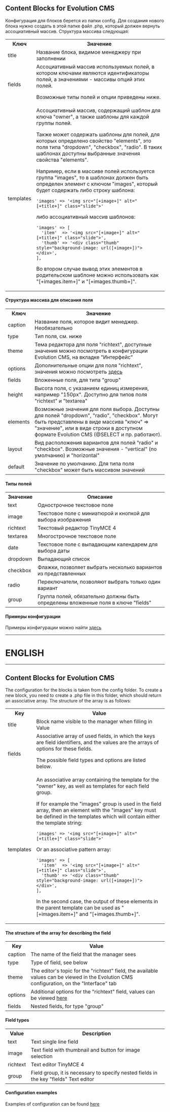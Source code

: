 ## Content Blocks for Evolution CMS

Конфигурация для блоков берется из папки config. Для создания нового блока нужно создать в этой папке файл .php, который должен вернуть ассоциативный массив. Структура массива следующая:

<table>
<tr><th>Ключ</th><th>Значение</th></tr>
<tr><td>title</td><td>Название блока, видимое менеджеру при заполнении</td></tr>
<tr>
<td>fields</td>
<td>
Ассоциативный массив используемых полей, в котором ключами являются идентификаторы полей, а значениями - массивы опций этих полей.

Возможные типы полей и опции приведены ниже.
</td>
</tr>
<tr>
<td>templates</td>
<td>
Ассоциативный массив, содержащий шаблон для ключа "owner", а также шаблоны для каждой группы полей.

Также может содержать шаблоны для полей, для которых определено свойство "elements", это поля типа "dropdown", "checkbox", "radio". В таких шаблонах доступны выбранные значения свойства "elements".

Например, если в массиве полей используется группа "images", то в шаблонах должен быть определен элемент с ключом "images", который будет содержать либо строку шаблона:

```
'images' => '<img src="[+image+]" alt="[+title+]" class="slide">'
```

либо ассоциативный массив шаблонов:

```
'images' => [
  'item'  => '<img src="[+image+]" alt="[+title+]" class="slide">',
  'thumb' => '<div class="thumb" style="background-image: url([+image+])"></div>',
],
```

Во втором случае вывод этих элементов в родительском шаблоне можно использовать как "[+images.item+]" и "[+images.thumb+]".
</td>
</tr>
</table>

#### Структура массива для описания поля

<table>
<tr><th>Ключ</th><th>Значение</th></tr>
<tr><td>caption</td><td>Название поля, которое видит менеджер. Необязательно</td></tr>
<tr><td>type</td><td>Тип поля, см. ниже</td></tr>
<tr><td>theme</td><td>Тема редактора для поля "richtext", доступные значения можно посмотреть в конфигурации Evolution CMS, на вкладке "Интерфейс"</td></tr>
<tr><td>options</td><td>Дополнительные опции для поля "richtext", значения можно посмотреть <a href="https://www.tinymce.com/docs/configure/" target="_blank">здесь</a></td></tr>
<tr><td>fields</td><td>Вложенные поля, для типа "group"</td></tr>
<tr><td>height</td><td>Высота поля, с указанием единиц измерения, например "150px". Доступно для типов поля "richtext" и "textarea"</td></tr>
<tr><td>elements</td><td>Возможные значения для поля выбора. Доступны для полей "dropdown", "radio", "checkbox". Могут быть представлены в виде массива "ключ" => "значение", или в виде строки в доступном формате Evolution CMS (@SELECT и пр. работают).</td></tr>
<tr><td>layout</td><td>Вид расположения вариантов для полей "radio" и "checkbox". Возможные значения - "vertical" (по умолчанию) и "horizontal"</td></tr>
<tr><td>default</td><td>Значение по умолчанию. Для типа поля "checkbox" может быть массивом значений</td></tr>
</table>

#### Типы полей

<table>
<tr><th>Значение</th><th>Описание</th></tr>
<tr><td>text</td><td>Однострочное текстовое поле</td></tr>
<tr><td>image</td><td>Текстовое поле с миниатюрой и кнопкой для выбора изображения</td></tr>
<tr><td>richtext</td><td>Текстовый редактор TinyMCE 4</td></tr>
<tr><td>textarea</td><td>Многострочное текстовое поле</td></tr>
<tr><td>date</td><td>Текстовое поле с выпадающим календарем для выбора даты</td></tr>
<tr><td>dropdown</td><td>Выпадающий список</td></tr>
<tr><td>checkbox</td><td>Флажки, позволяет выбрать несколько вариантов из представленных</td></tr>
<tr><td>radio</td><td>Переключатели, позволяют выбрать только один вариант</td></tr>
<tr><td>group</td><td>Группа полей, обязательно должны быть определены вложенные поля в ключе "fields"</td></tr>
</table>

#### Примеры конфигурации

Примеры конфигурации можно найти <a href="https://github.com/sunhaim/contentblocks/tree/master/assets/plugins/contentblocks/config" target="_blank">здесь</a>


***
# ENGLISH
***


## Content Blocks for Evolution CMS

The configuration for the blocks is taken from the config folder. To create a new block, you need to create a .php file in this folder, which should return an associative array. The structure of the array is as follows:

<table>
<tr><th>Key</th><th>Value</th></tr>
<tr><td>title</td><td>Block name visible to the manager when filling in Value</td></tr>
<tr>
<td>fields</td>
<td>
Associative array of used fields, in which the keys are field identifiers, and the values are the arrays of options for these fields.

The possible field types and options are listed below.
</td>
</tr>
<tr>
<td>templates</td>
<td>
An associative array containing the template for the "owner" key, as well as templates for each field group.

If for example the "images" group is used in the field array, then an element with the "images" key must be defined in the templates which will contain either the template string:

```
'images' => '<img src="[+image+]" alt="[+title+]" class="slide">'
```

Or an associative pattern array:

```
'images' => [
  'item'  => '<img src="[+image+]" alt="[+title+]" class="slide">',
  'thumb' => '<div class="thumb" style="background-image: url([+image+])"></div>',
],
```

In the second case, the output of these elements in the parent template can be used as "[+images.item+]" and "[+images.thumb+]".
</td>
</tr>
</table>

#### The structure of the array for describing the field

<table>
<tr><th>Key</th><th>Value</th></tr>
<tr><td>caption</td><td>The name of the field that the manager sees</td></tr>
<tr><td>type</td><td>Type of field, see below</td></tr>
<tr><td>theme</td><td>The editor's topic for the "richtext" field, the available values can be viewed in the Evolution CMS configuration, on the "Interface" tab</td></tr>
<tr><td>options</td><td>Additional options for the "richtext" field, values can be viewed <a href="https://www.tinymce.com/docs/configure/" target="_blank">here</a></td></tr>
<tr><td>fields</td><td>Nested fields, for type "group"</td></tr>
</table>

#### Field types

<table>
<tr><th>Value</th><th>Description</th></tr>
<tr><td>text</td><td>Text single line field</td></tr>
<tr><td>image</td><td>Text field with thumbnail and button for image selection</td></tr>
<tr><td>richtext</td><td>Text editor TinyMCE 4</td></tr>
<tr><td>group</td><td>Field group, it is necessary to specify nested fields in the key "fields" Text editor</td></tr>
</table>

#### Configuration examples

Examples of configuration can be found <a href="https://github.com/sunhaim/contentblocks/tree/master/assets/plugins/contentblocks/config" target="_blank">here</a>
